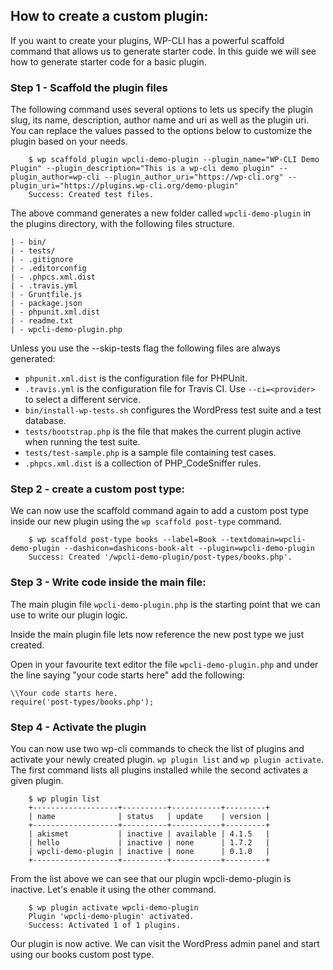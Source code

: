 ## How to create a custom plugin:

If you want to create your plugins, WP-CLI has a powerful scaffold command that allows us to generate starter code. In this guide we will see how to generate starter code for a basic plugin.

### Step 1 - Scaffold the plugin files

The following command uses several options to lets us specify the plugin slug, its name, description, author name and uri as well as the plugin uri. You can replace the values passed to the options below to customize the plugin based on your needs.

```
    $ wp scaffold plugin wpcli-demo-plugin --plugin_name="WP-CLI Demo Plugin" --plugin_description="This is a wp-cli demo plugin" --plugin_author=wp-cli --plugin_author_uri="https://wp-cli.org" --plugin_uri="https://plugins.wp-cli.org/demo-plugin"
    Success: Created test files.
```

The above command generates a new folder called `wpcli-demo-plugin` in the plugins directory, with the following files structure.

    | - bin/
    | - tests/
    | - .gitignore
    | - .editorconfig
    | - .phpcs.xml.dist
    | - .travis.yml
    | - Gruntfile.js
    | - package.json
    | - phpunit.xml.dist
    | - readme.txt
    | - wpcli-demo-plugin.php

Unless you use the --skip-tests flag the following files are always generated:

- `phpunit.xml.dist` is the configuration file for PHPUnit.
- `.travis.yml` is the configuration file for Travis CI. Use `--ci=<provider>` to select a different service.
- `bin/install-wp-tests.sh` configures the WordPress test suite and a test database.
- `tests/bootstrap.php` is the file that makes the current plugin active when running the test suite.
- `tests/test-sample.php` is a sample file containing test cases.
- `.phpcs.xml.dist` is a collection of PHP_CodeSniffer rules.

### Step 2 - create a custom post type:

We can now use the scaffold command again to add a custom post type inside our new plugin using the `wp scaffold post-type` command.

```
    $ wp scaffold post-type books --label=Book --textdomain=wpcli-demo-plugin --dashicon=dashicons-book-alt --plugin=wpcli-demo-plugin
    Success: Created '/wpcli-demo-plugin/post-types/books.php'.
```

### Step 3 - Write code inside the main file:

The main plugin file `wpcli-demo-plugin.php` is the starting point that we can use to write our plugin logic.

Inside the main plugin file lets now reference the new post type we just created.

Open in your favourite text editor the file `wpcli-demo-plugin.php`
and under the line saying "your code starts here" add the following:

```
\\Your code starts here.
require('post-types/books.php');
```

### Step 4 - Activate the plugin

You can now use two wp-cli commands to check the list of plugins and activate your newly created plugin.
`wp plugin list` and `wp plugin activate`. The first command lists all plugins installed while the second
activates a given plugin.

```
    $ wp plugin list
    +-------------------+----------+-----------+---------+
    | name              | status   | update    | version |
    +-------------------+----------+-----------+---------+
    | akismet           | inactive | available | 4.1.5   |
    | hello             | inactive | none      | 1.7.2   |
    | wpcli-demo-plugin | inactive | none      | 0.1.0   |
    +-------------------+----------+-----------+---------+
```

From the list above we can see that our plugin wpcli-demo-plugin is inactive. Let's enable it using the other command.

```
    $ wp plugin activate wpcli-demo-plugin
    Plugin 'wpcli-demo-plugin' activated.
    Success: Activated 1 of 1 plugins.
```

Our plugin is now active. We can visit the WordPress admin panel and
start using our books custom post type.
